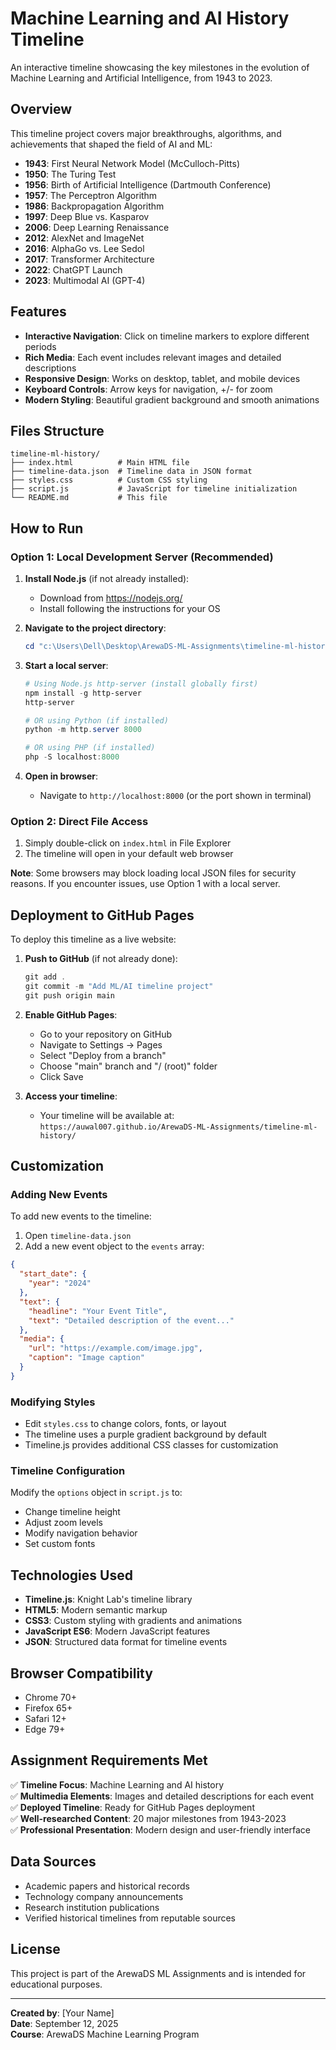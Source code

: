 # Machine Learning and AI History Timeline

An interactive timeline showcasing the key milestones in the evolution of Machine Learning and Artificial Intelligence, from 1943 to 2023.

## Overview

This timeline project covers major breakthroughs, algorithms, and achievements that shaped the field of AI and ML:

- **1943**: First Neural Network Model (McCulloch-Pitts)
- **1950**: The Turing Test
- **1956**: Birth of Artificial Intelligence (Dartmouth Conference)
- **1957**: The Perceptron Algorithm
- **1986**: Backpropagation Algorithm
- **1997**: Deep Blue vs. Kasparov
- **2006**: Deep Learning Renaissance
- **2012**: AlexNet and ImageNet
- **2016**: AlphaGo vs. Lee Sedol
- **2017**: Transformer Architecture
- **2022**: ChatGPT Launch
- **2023**: Multimodal AI (GPT-4)

## Features

- **Interactive Navigation**: Click on timeline markers to explore different periods
- **Rich Media**: Each event includes relevant images and detailed descriptions
- **Responsive Design**: Works on desktop, tablet, and mobile devices
- **Keyboard Controls**: Arrow keys for navigation, +/- for zoom
- **Modern Styling**: Beautiful gradient background and smooth animations

## Files Structure

```
timeline-ml-history/
├── index.html          # Main HTML file
├── timeline-data.json  # Timeline data in JSON format
├── styles.css          # Custom CSS styling
├── script.js           # JavaScript for timeline initialization
└── README.md           # This file
```

## How to Run

### Option 1: Local Development Server (Recommended)

1. **Install Node.js** (if not already installed):
   - Download from https://nodejs.org/
   - Install following the instructions for your OS

2. **Navigate to the project directory**:
   ```powershell
   cd "c:\Users\Dell\Desktop\ArewaDS-ML-Assignments\timeline-ml-history"
   ```

3. **Start a local server**:
   ```powershell
   # Using Node.js http-server (install globally first)
   npm install -g http-server
   http-server
   
   # OR using Python (if installed)
   python -m http.server 8000
   
   # OR using PHP (if installed)
   php -S localhost:8000
   ```

4. **Open in browser**:
   - Navigate to `http://localhost:8000` (or the port shown in terminal)

### Option 2: Direct File Access

1. Simply double-click on `index.html` in File Explorer
2. The timeline will open in your default web browser

**Note**: Some browsers may block loading local JSON files for security reasons. If you encounter issues, use Option 1 with a local server.

## Deployment to GitHub Pages

To deploy this timeline as a live website:

1. **Push to GitHub** (if not already done):
   ```powershell
   git add .
   git commit -m "Add ML/AI timeline project"
   git push origin main
   ```

2. **Enable GitHub Pages**:
   - Go to your repository on GitHub
   - Navigate to Settings → Pages
   - Select "Deploy from a branch"
   - Choose "main" branch and "/ (root)" folder
   - Click Save

3. **Access your timeline**:
   - Your timeline will be available at: `https://auwal007.github.io/ArewaDS-ML-Assignments/timeline-ml-history/`

## Customization

### Adding New Events

To add new events to the timeline:

1. Open `timeline-data.json`
2. Add a new event object to the `events` array:

```json
{
  "start_date": {
    "year": "2024"
  },
  "text": {
    "headline": "Your Event Title",
    "text": "Detailed description of the event..."
  },
  "media": {
    "url": "https://example.com/image.jpg",
    "caption": "Image caption"
  }
}
```

### Modifying Styles

- Edit `styles.css` to change colors, fonts, or layout
- The timeline uses a purple gradient background by default
- Timeline.js provides additional CSS classes for customization

### Timeline Configuration

Modify the `options` object in `script.js` to:
- Change timeline height
- Adjust zoom levels
- Modify navigation behavior
- Set custom fonts

## Technologies Used

- **Timeline.js**: Knight Lab's timeline library
- **HTML5**: Modern semantic markup
- **CSS3**: Custom styling with gradients and animations
- **JavaScript ES6**: Modern JavaScript features
- **JSON**: Structured data format for timeline events

## Browser Compatibility

- Chrome 70+
- Firefox 65+
- Safari 12+
- Edge 79+

## Assignment Requirements Met

✅ **Timeline Focus**: Machine Learning and AI history  
✅ **Multimedia Elements**: Images and detailed descriptions for each event  
✅ **Deployed Timeline**: Ready for GitHub Pages deployment  
✅ **Well-researched Content**: 20 major milestones from 1943-2023  
✅ **Professional Presentation**: Modern design and user-friendly interface

## Data Sources

- Academic papers and historical records
- Technology company announcements
- Research institution publications
- Verified historical timelines from reputable sources

## License

This project is part of the ArewaDS ML Assignments and is intended for educational purposes.

---

**Created by**: [Your Name]  
**Date**: September 12, 2025  
**Course**: ArewaDS Machine Learning Program
